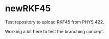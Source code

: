 # newRKF45
Test repository to upload RKF45 from PHYS 422.

Working a bit here to test the branching concept.
